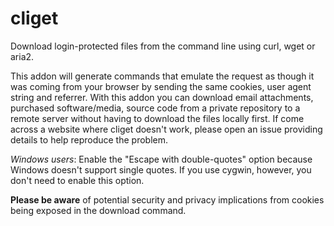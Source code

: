 # cliget

Download login-protected files from the command line using curl, wget or aria2.

This addon will generate commands that emulate the request as though it was
coming from your browser by sending the same cookies, user agent string and
referrer. With this addon you can download email attachments, purchased
software/media, source code from a private repository to a remote server without
having to download the files locally first. If come across a website where
cliget doesn't work, please open an issue providing details to help reproduce
the problem.

*Windows users*: Enable the "Escape with double-quotes" option because Windows
doesn't support single quotes. If you use cygwin, however, you don't need to
enable this option.

**Please be aware** of potential security and privacy implications from cookies
being exposed in the download command.
